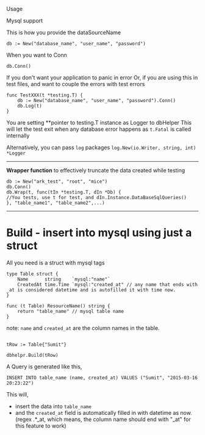 Usage

Mysql support

This is how you provide the dataSourceName
```
db := New("database_name", "user_name", "password")
```

When you want to Conn
```
db.Conn()
```

If you don't want your application to panic in error
Or, if you are using this in test files, and want to couple the errors with test errors

```
func TestXXX(t *testing.T) {
	db := New("database_name", "user_name", "password").Conn()
	db.Log(t)	
}
```
You are setting **pointer to testing.T instance as Logger to dbHelper
This will let the test exit when any database error happens as `t.Fatal` is called internally

Alternatively, you can pass `log` packages `log.New(io.Writer, string, int) *Logger`


---

**Wrapper function** to effectively truncate the data created while testing

```
db := New("ark_test", "root", "mice")
db.Conn()
db.Wrap(t, func(tIn *testing.T, dIn *Db) {
//You tests, use t for test, and dIn.Instance.DataBaseSqlQueries()
}, "table_name1", "table_name2",...)
```

---

# Build - insert into mysql using just a struct

All you need is a struct with mysql tags

```
type Table struct {
	Name      string    `mysql:"name"`
	CreatedAt time.Time `mysql:"created_at" // any name that ends with _at is considered datetime and is autofilled it with time now.
}

func (t Table) ResourceName() string {
	return "table_name" // mysql table name
}
```

note: `name` and `created_at` are the column names in the table.

```

tRow := Table{"Sumit"}

dbhelpr.Build(tRow)

```
A Query is generated like this,

```
INSERT INTO table_name (name, created_at) VALUES ("Sumit", "2015-03-16 20:23:22")
```

This will,
- insert the data into `table_name`
- and the `created_at` field is automatically filled in with datetime as now. (regex .*_at, which means, the column name should end with "_at" for this feature to work)


